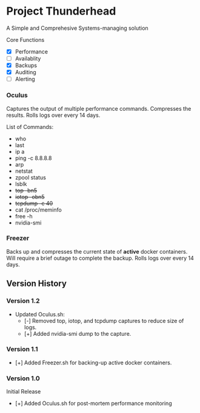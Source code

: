 # Project Thunderhead
A Simple and Comprehesive Systems-managing solution

Core Functions
- [x] Performance
- [ ] Availablity
- [x] Backups
- [x] Auditing
- [ ] Alerting

### Oculus

Captures the output of multiple performance commands. Compresses the results. Rolls logs over every 14 days.

List of Commands:
- who
- last
- ip a
- ping -c 8.8.8.8
- arp
- netstat
- zpool status
- lsblk
- ~~top -bn5~~
- ~~iotop -obn5~~
- ~~tcpdump -c 40~~
- cat /proc/meminfo
- free -h
- nvidia-smi


### Freezer

Backs up and compresses the current state of **active** docker containers. Will require a brief outage to complete the backup.
Rolls logs over every 14 days.

## Version History

### Version 1.2
+ Updated Oculus.sh:
    + [-] Removed top, iotop, and tcpdump captures to reduce size of logs.
    + [+] Added nvidia-smi dump to the capture.

### Version 1.1
+ [+] Added Freezer.sh for backing-up active docker containers.

### Version 1.0
Initial Release
+ [+] Added Oculus.sh for post-mortem performance monitoring
